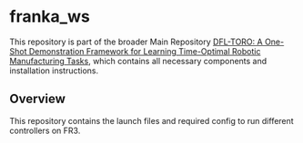 # franka_ws

This repository is part of the broader Main Repository [DFL-TORO: A One-Shot Demonstration Framework for Learning Time-Optimal Robotic Manufacturing Tasks](https://github.com/snt-arg/dfl-toro), which contains all necessary components and installation instructions.

## Overview
This repository contains the launch files and required config to run different controllers on FR3.
